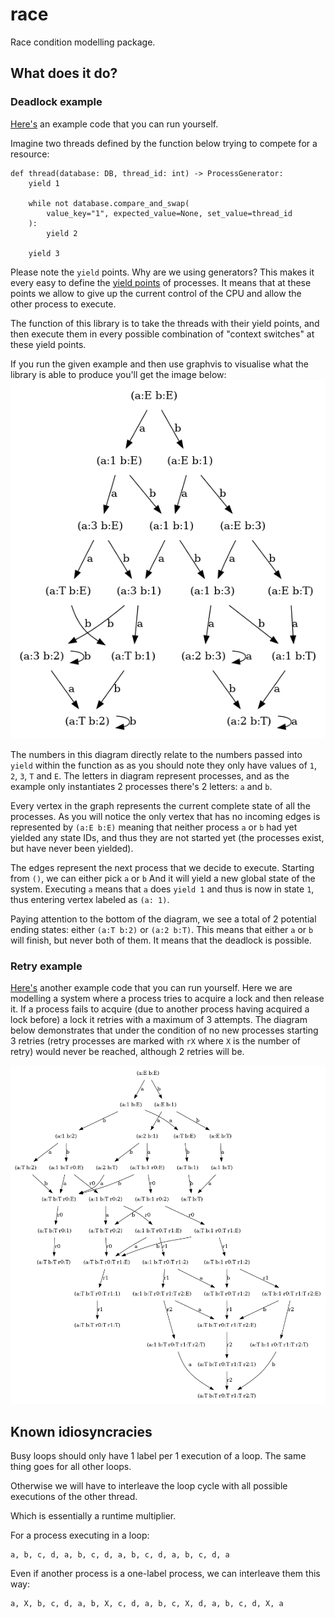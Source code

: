# race

Race condition modelling package.

## What does it do?

### Deadlock example

[Here's](./race2_examples/deadlock.py) an example code that you can run yourself.

Imagine two threads defined by the function below trying to compete for a resource:
```python3
def thread(database: DB, thread_id: int) -> ProcessGenerator:
    yield 1

    while not database.compare_and_swap(
        value_key="1", expected_value=None, set_value=thread_id
    ):
        yield 2

    yield 3
```

Please note the `yield` points. Why are we using generators? This makes it every easy to define
the [yield points](https://en.wikipedia.org/wiki/Yield_(multithreading)) of processes. It means that
at these points we allow to give up the current control of the CPU and allow the other
process to execute.

The function of this library is to take the threads with their yield points, and then execute
them in every possible combination of "context switches" at these yield points.

If you run the given example and then use graphvis to visualise what the library is able to produce you'll
get the image below:
<img src="race2_examples/deadlock.png">

The numbers in this diagram directly relate to the numbers passed into `yield` within the function
as as you should note they only have values of `1`, `2`, `3`, `T` and `E`. The letters in diagram represent 
processes, and as the example only instantiates 2 processes there's 2 letters: `a` and `b`.

Every vertex in the graph represents the current complete state of all the processes. As you will notice 
the only vertex that has no incoming edges is represented by `(a:E b:E)` meaning that neither process `a` or `b` had yet
yielded any state IDs, and thus they are not started yet (the processes exist, but have never been yielded).

The edges represent the next process that we decide to execute. Starting from `()`, we can either pick `a` or `b`
And it will yield a new global state of the system. Executing `a` means that `a` does `yield 1` and thus
is now in state `1`, thus entering vertex labeled as `(a: 1)`.

Paying attention to the bottom of the diagram, we see a total of 2 potential ending states: either `(a:T b:2)`
or `(a:2 b:T)`. This means that either `a` or `b` will finish, but never both of them. It means that the deadlock is
possible.

### Retry example

[Here's](./race2_examples/retry.py) another example code that you can run yourself. Here we are modelling a system where a process tries to 
acquire a lock and then release it. If a process fails to acquire (due to another process having acquired a lock before) 
a lock it retries with a maximum of 3 attempts. The diagram below demonstrates that under the condition of no new processes starting
3 retries (retry processes are marked with `rX` where `X` is the number of retry) would never be reached, although 2 retries will be.

<img src="race2_examples/retry.png">

## Known idiosyncracies

Busy loops should only have 1 label per 1 execution of a loop.
The same thing goes for all other loops.

Otherwise we will have to interleave the loop cycle with all possible executions of the other thread.

Which is essentially a runtime multiplier.

For a process executing in a loop:

```
a, b, c, d, a, b, c, d, a, b, c, d, a, b, c, d, a
```

Even if another process is a one-label process, we
can interleave them this way:
```
a, X, b, c, d, a, b, X, c, d, a, b, c, X, d, a, b, c, d, X, a
```

